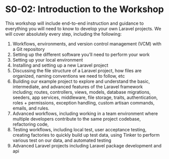 # S0-02: Introduction to the Workshop

This workshop will include end-to-end instruction and guidance to everything you will need to know to develop your own Laravel projects. We will cover absolutely every step, including the following:

1. Workflows, environments, and version control management (VCM) with a Git repository
2. Setting up the different software you’ll need to perform your work
3. Setting up your local environment
4. Installing and setting up a new Laravel project
5. Discussing the file structure of a Laravel project, how files are organized, naming conventions we need to follow, etc
6. Building our example project to explore and understand the basic, intermediate, and advanced features of the Laravel framework including; routes, controllers, views, models, database migrations, seeders, app services, middleware, file storage, traits, authentication, roles + permissions, exception handling, custom artisan commands, emails, and rules.
7. Advanced workflows, including working in a team environment where multiple developers contribute to the same project codebase, refactoring code,
8. Testing workflows, including local test, user acceptance testing, creating factories to quickly build up test data, using Tinker to perform various test on our data, and automated testing
9. Advanced Laravel projects including Laravel package development and api

